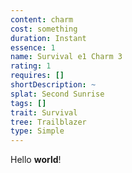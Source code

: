 ```yaml
---
content: charm
cost: something
duration: Instant
essence: 1
name: Survival e1 Charm 3
rating: 1
requires: []
shortDescription: ~
splat: Second Sunrise
tags: []
trait: Survival
tree: Trailblazer
type: Simple
---
```


Hello **world**!
